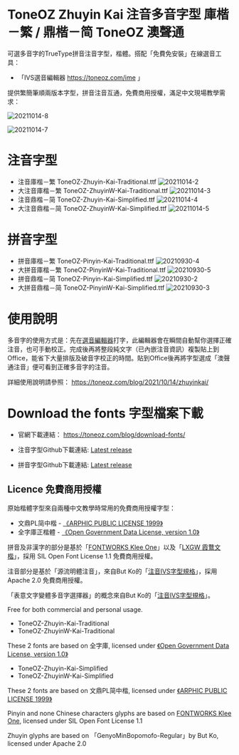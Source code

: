 # ToneOZ Zhuyin Kai 注音多音字型 庫楷－繁 / 鼎楷－简 ToneOZ 澳聲通
可選多音字的TrueType拼音注音字型，楷體。搭配「免費免安裝」在線選音工具：

* 「IVS選音編輯器 https://toneoz.com/ime 」

提供繁簡筆順兩版本字型，拼音注音互通，免費商用授權，滿足中文現場教學需求：

![20211014-8](https://user-images.githubusercontent.com/14179988/137249222-88814277-43c5-4f90-898a-8b854fcabb71.jpg)

![20211014-7](https://user-images.githubusercontent.com/14179988/137231594-e1b2ca36-2e96-41c0-bb01-b49ee5835281.jpg)

# 注音字型

* 注音庫楷－繁 ToneOZ-Zhuyin-Kai-Traditional.ttf
![20211014-2](https://user-images.githubusercontent.com/14179988/137228148-f59a1d55-1c12-48f8-acb9-3a71838a6038.jpg)
* 大注音庫楷－繁 ToneOZ-ZhuyinW-Kai-Traditional.ttf
![20211014-3](https://user-images.githubusercontent.com/14179988/137228153-ce45388e-f304-44ff-8c2d-10e976422142.jpg)
* 注音鼎楷－简 ToneOZ-Zhuyin-Kai-Simplified.ttf
![20211014-4](https://user-images.githubusercontent.com/14179988/137228162-05998842-2ab9-41d7-93d9-9cf0217f9e7d.jpg)
* 大注音鼎楷－简 ToneOZ-ZhuyinW-Kai-Simplified.ttf
![20211014-5](https://user-images.githubusercontent.com/14179988/137228168-34944d88-3262-475c-9ca8-40ad20aeaa6e.jpg)

# 拼音字型

* 拼音庫楷－繁 ToneOZ-Pinyin-Kai-Traditional.ttf
![20210930-4](https://user-images.githubusercontent.com/14179988/137229887-0e652974-2bfb-4ba2-a751-1d146cafa034.jpg)
* 大拼音庫楷－繁 ToneOZ-PinyinW-Kai-Traditional.ttf
![20210930-5](https://user-images.githubusercontent.com/14179988/137229892-37d11b5f-60c7-4c2e-8b5c-2611e5522ee1.jpg)
* 拼音鼎楷－简 ToneOZ-Pinyin-Kai-Simplified.ttf
![20210930-2](https://user-images.githubusercontent.com/14179988/137229905-ea9107d9-5adc-4792-aff7-fb7bff543876.jpg)
* 大拼音鼎楷－简 ToneOZ-PinyinW-Kai-Simplified.ttf
![20210930-3](https://user-images.githubusercontent.com/14179988/137229908-c4546bbf-bd65-4f04-a71e-1c8f98cfa243.jpg)

# 使用說明

多音字的使用方式是：先在[選音編輯器](https://toneoz.com/ime)打字，此編輯器會在瞬間自動幫你選擇正確注音，也可手動校正。完成後再將整段純文字（已內嵌注音資訊）複製貼上到 Office，能省下大量排版及破音字校正的時間。貼到Office後再將字型選成「澳聲通注音」便可看到正確多音字的注音。

詳細使用說明請參照：
https://toneoz.com/blog/2021/10/14/zhuyinkai/

# Download the fonts 字型檔案下載
* 官網下載連結：
https://toneoz.com/blog/download-fonts/

* 注音字型Github下載連結:
[Latest release](https://github.com/jeffreyxuan/toneoz-font-zhuyin/releases)

* 拼音字型Github下載連結:
[Latest release](https://github.com/jeffreyxuan/toneoz-font-pinyin-kai/releases)

## Licence 免費商用授權
原始楷體字型來自兩種中文教學時常用的免費商用授權字型：

* 文鼎PL简中楷 - [《ARPHIC PUBLIC LICENSE 1999》](http://ftp.gnu.org/non-gnu/chinese-fonts-truetype/LICENSE)
* 全字庫正楷體 - [《Open Government Data License, version 1.0》](https://data.gov.tw/en/licenses)

拼音及非漢字的部分是基於「[FONTWORKS Klee One](https://github.com/fontworks-fonts/Klee)」以及「[LXGW 霞鶩文楷](https://github.com/lxgw/LxgwWenKai)」，採用 SIL Open Font License 1.1 免費商用授權。

注音部分是基於「源流明體注音」，來自But Ko的「[注音IVS字型規格](https://github.com/ButTaiwan/bpmfvs)」，採用 Apache 2.0 免費商用授權。

「表意文字變體多音字選擇器」的概念來自But Ko的「[注音IVS字型規格](https://github.com/ButTaiwan/bpmfvs)」。

Free for both commercial and personal usage.

* ToneOZ-Zhuyin-Kai-Traditional
* ToneOZ-ZhuyinW-Kai-Traditional

These 2 fonts are based on 全字庫, licensed under [《Open Government Data License, version 1.0》](https://data.gov.tw/en/licenses)

* ToneOZ-Zhuyin-Kai-Simplified
* ToneOZ-ZhuyinW-Kai-Simplified

These 2 fonts are based on 文鼎PL简中楷, licensed under [《ARPHIC PUBLIC LICENSE 1999》](http://ftp.gnu.org/non-gnu/chinese-fonts-truetype/LICENSE)

Pinyin and none Chinese characters glyphs are based on [FONTWORKS Klee One](https://github.com/fontworks-fonts/Klee), licensed under SIL Open Font License 1.1

Zhuyin glyphs are based on 「GenyoMinBopomofo-Regular」by But Ko, licensed under Apache 2.0

